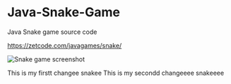 # Java-Snake-Game
Java Snake game source code

https://zetcode.com/javagames/snake/  

![Snake game screenshot](snake.png)

This is my firstt changee snakee
This is my secondd changeeee snakeeee
